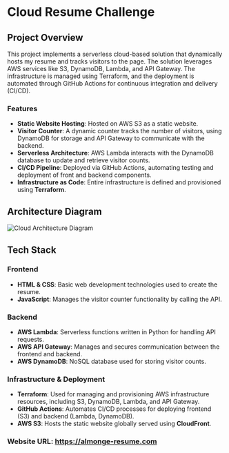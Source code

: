 # Cloud Resume Challenge

## Project Overview

This project implements a serverless cloud-based solution that dynamically hosts my resume and tracks visitors to the page. The solution leverages AWS services like S3, DynamoDB, Lambda, and API Gateway. The infrastructure is managed using Terraform, and the deployment is automated through GitHub Actions for continuous integration and delivery (CI/CD).

### Features
- **Static Website Hosting**: Hosted on AWS S3 as a static website.
- **Visitor Counter**: A dynamic counter tracks the number of visitors, using DynamoDB for storage and API Gateway to communicate with the backend.
- **Serverless Architecture**: AWS Lambda interacts with the DynamoDB database to update and retrieve visitor counts.
- **CI/CD Pipeline**: Deployed via GitHub Actions, automating testing and deployment of front and backend components.
- **Infrastructure as Code**: Entire infrastructure is defined and provisioned using **Terraform**.

## Architecture Diagram

![Cloud Architecture Diagram](./ResumeChallenge/Cloud%20Resume.drawio.png)


## Tech Stack

### Frontend
- **HTML & CSS**: Basic web development technologies used to create the resume.
- **JavaScript**: Manages the visitor counter functionality by calling the API.

### Backend
- **AWS Lambda**: Serverless functions written in Python for handling API requests.
- **AWS API Gateway**: Manages and secures communication between the frontend and backend.
- **AWS DynamoDB**: NoSQL database used for storing visitor counts.

### Infrastructure & Deployment
- **Terraform**: Used for managing and provisioning AWS infrastructure resources, including S3, DynamoDB, Lambda, and API Gateway.
- **GitHub Actions**: Automates CI/CD processes for deploying frontend (S3) and backend (Lambda, DynamoDB).
- **AWS S3**: Hosts the static website globally served using **CloudFront**.

### Website URL: https://almonge-resume.com
